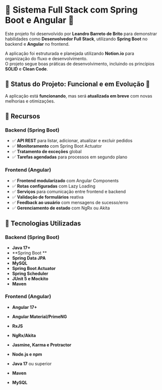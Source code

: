# 🚀 Sistema Full Stack com Spring Boot e Angular 🚀

Este projeto foi desenvolvido por **Leandro Barreto de Brito** para demonstrar habilidades como **Desenvolvedor Full Stack**, utilizando **Spring Boot** no backend e **Angular** no frontend.  

A aplicação foi estruturada e planejada utilizando **Notion.io** para organização do fluxo e desenvolvimento.  
O projeto segue boas práticas de desenvolvimento, incluindo os princípios **SOLID** e **Clean Code**.

## 🔧 Status do Projeto: Funcional e em Evolução 🔧

A aplicação está **funcionando**, mas será **atualizada em breve** com novas melhorias e otimizações.

## 📌 Recursos

### **Backend (Spring Boot)**
- ✅ **API REST** para listar, adicionar, atualizar e excluir pedidos  
- ✅ **Monitoramento** com Spring Boot Actuator  
- ✅ **Tratamento de exceções** global  
- ✅ **Tarefas agendadas** para processos em segundo plano  

### **Frontend (Angular)**
- ✅ **Frontend modularizado** com Angular Components  
- ✅ **Rotas configuradas** com Lazy Loading  
- ✅ **Serviços** para comunicação entre frontend e backend  
- ✅ **Validação de formulários** reativa  
- ✅ **Feedback ao usuário** com mensagens de sucesso/erro  
- ✅ **Gerenciamento de estado** com NgRx ou Akita  

## 📌 Tecnologias Utilizadas

### **Backend (Spring Boot)**
- **Java 17+**  
- **Spring Boot **  
- **Spring Data JPA**  
- **MySQL**  
- **Spring Boot Actuator**  
- **Spring Scheduler**  
- **JUnit 5 e Mockito**  
- **Maven**  

### **Frontend (Angular)**
- **Angular 17+**  
- **Angular Material/PrimeNG**  
- **RxJS**  
- **NgRx/Akita**  
- **Jasmine, Karma e Protractor**  
- **Node.js e npm**  


- **Java 17** ou superior  
- **Maven**  
- **MySQL**  


